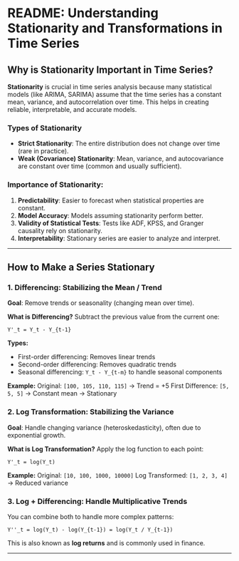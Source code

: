 # README: Understanding Stationarity and Transformations in Time Series

## Why is Stationarity Important in Time Series?

**Stationarity** is crucial in time series analysis because many statistical models (like ARIMA, SARIMA) assume that the time series has a constant mean, variance, and autocorrelation over time. This helps in creating reliable, interpretable, and accurate models.

### Types of Stationarity

- **Strict Stationarity**: The entire distribution does not change over time (rare in practice).
- **Weak (Covariance) Stationarity**: Mean, variance, and autocovariance are constant over time (common and usually sufficient).

### Importance of Stationarity:

1. **Predictability**: Easier to forecast when statistical properties are constant.
2. **Model Accuracy**: Models assuming stationarity perform better.
3. **Validity of Statistical Tests**: Tests like ADF, KPSS, and Granger causality rely on stationarity.
4. **Interpretability**: Stationary series are easier to analyze and interpret.

---

## How to Make a Series Stationary

### 1. Differencing: Stabilizing the Mean / Trend

**Goal**: Remove trends or seasonality (changing mean over time).

**What is Differencing?**
Subtract the previous value from the current one:

```
Y'_t = Y_t - Y_{t-1}
```

**Types:**

- First-order differencing: Removes linear trends
- Second-order differencing: Removes quadratic trends
- Seasonal differencing: `Y_t - Y_{t-m}` to handle seasonal components

**Example:**
Original: `[100, 105, 110, 115]`  → Trend = +5
First Difference: `[5, 5, 5]` → Constant mean → Stationary

### 2. Log Transformation: Stabilizing the Variance

**Goal**: Handle changing variance (heteroskedasticity), often due to exponential growth.

**What is Log Transformation?**
Apply the log function to each point:

```
Y'_t = log(Y_t)
```

**Example:**
Original: `[10, 100, 1000, 10000]`
Log Transformed: `[1, 2, 3, 4]` → Reduced variance

### 3. Log + Differencing: Handle Multiplicative Trends

You can combine both to handle more complex patterns:

```
Y''_t = log(Y_t) - log(Y_{t-1}) = log(Y_t / Y_{t-1})
```

This is also known as **log returns** and is commonly used in finance.

---

##

